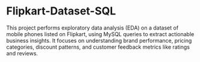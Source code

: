 # Flipkart-Dataset-SQL
This project performs exploratory data analysis (EDA) on a dataset of mobile phones listed on Flipkart, using MySQL queries to extract actionable business insights. It focuses on understanding brand performance, pricing categories, discount patterns, and customer feedback metrics like ratings and reviews.
